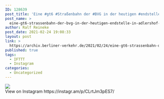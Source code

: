 ```yaml
---
ID: 128639
post_title: 'Eine #gt6 #Straßenbahn der #BVG in der heutigen #endstelle in #adlershof'
post_name: >
  eine-gt6-strassenbahn-der-bvg-in-der-heutigen-endstelle-in-adlershof-2
author: Ralf Reineke
post_date: 2021-02-24 19:08:33
layout: post
link: >
  https://archiv.berliner-verkehr.de/2021/02/24/eine-gt6-strassenbahn-der-bvg-in-der-heutigen-endstelle-in-adlershof-2/
published: true
tags:
  - IFTTT
  - Instagram
categories:
  - Uncategorized
---
```

<div><img src='https://scontent-iad3-1.cdninstagram.com/v/t51.29350-15/152798635_243957903940845_7272745157505803911_n.jpg?_nc_cat=108&ccb=3&_nc_sid=8ae9d6&_nc_ohc=056tvF_WMRAAX9l080s&_nc_ht=scontent-iad3-1.cdninstagram.com&oh=a6ec1afda1f6babc36434cc711e957a3&oe=605A9DA3' style='max-width:600px;' /><br/><div>View on Instagram https://instagr.am/p/CLrtJm3pES7/</div></div>